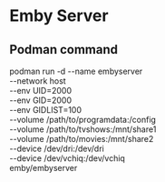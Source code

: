 # Emby Server

## Podman command

podman run -d --name embyserver \
  --network host \
  --env UID=2000 \
  --env GID=2000 \
  --env GIDLIST=100 \
  --volume /path/to/programdata:/config \
  --volume /path/to/tvshows:/mnt/share1 \
  --volume /path/to/movies:/mnt/share2 \
  --device /dev/dri:/dev/dri \
  --device /dev/vchiq:/dev/vchiq \
  emby/embyserver